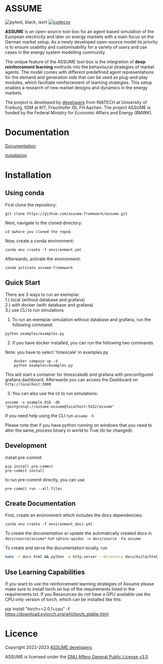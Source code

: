 # ASSUME
![pytest, black, isort](https://github.com/assume-framework/assume/actions/workflows/lint-pytest.yml/badge.svg)
[![codecov](https://codecov.io/gh/assume-framework/assume/branch/main/graph/badge.svg?token=CZ4FO7P57H)](https://codecov.io/gh/assume-framework/assume)

**ASSUME** is an open-source tool-box for an agent-based simulation
of the European electricity and later on energy markets with a main
focus on the German market setup. As a newly developed open-source
model its priority is to ensure usability and customisability
for a variety of users and use cases in the energy system modelling community.

The unique feature of the ASSUME tool-box is the integration of **deep reinforcement
learning** methods into the behavioural strategies of market agents.
The model comes with different predefined agent representations for the demand and
generation side that can be used as plug-and-play modules,
which facilitate reinforcement of learning strategies.
This setup enables a research of new market designs and dynamics in the energy markets.

The project is developed by [developers](https://assume.readthedocs.io/en/latest/developers.html) from INATECH at University of Freiburg, IISM at KIT, Fraunhofer ISI, FH Aachen.
The project ASSUME is funded by the Federal Ministry for Economic
Affairs and Energy (BMWK).

Documentation
=============

[Documentation](https://assume.readthedocs.io/en/latest/)

[Installation](https://assume.readthedocs.io/en/latest/installation.html)


Installation
============

Using conda
-----------

First clone the repository:

```
git clone https://github.com/assume-framework/assume.git
```

Next, navigate to the cloned directory:

```
cd $where you cloned the repo$
```

Now, create a conda environment:

```
conda env create -f environment.yml
```

Afterwards, activate the environment:
```
conda activate assume-framework
```

Quick Start
-----------
There are 3 ways to run an exemplar. <br>
1.) local (without database and grafana) <br>
2.) with docker (with database and grafana) <br>
3.) use CLI to run simulations

1. To run an exemplar simulation without database and grafana, run the following command:

```
python examples/examples.py
```

2. If you have docker installed, you can run the following two commands

Note: you have to select 'timescale' in examples.py
```
    docker compose up -d
    python examples/examples.py
```
This will start a container for timescaledb and grafana with preconfigured grafana dashboard.
Afterwards you can access the Dashboard on `http://localhost:3000`

3. You can also use the cli to run simulations:

```
assume -s example_01b -db "postgresql://assume:assume@localhost:5432/assume"
```

If you need help using the CLI run `assume -h`


Please note that if you have python running on windows that you need to alter the same_process binary in world to True (to be changed).


Development
-----------

install pre-commit

```
pip install pre-commit
pre-commit install
```

to run pre-commit directly, you can use

```
pre-commit run --all-files
```


Create Documentation
--------------------

First, create an environment which includes the docs dependencies:

```
conda env create -f environment_docs.yml
```

To create the documentation or update the automatically created docs in `docs/source/assume*` run `sphinx-apidoc -o docs/source -Fa assume`

To create and serve the documentation locally, run

```bash
make -C docs html && python -m http.server --directory docs/build/html
```

Use Learning Capabilities
---------------------------------
If you want to use the reinforcement learning strategies of Assume please make sure to install torch on top of the requirements listed in the requirements.txt. If you Ressources do not have a GPU available use the CPU only version of torch, which can be installed like this:

pip install "torch>=2.0.1+cpu" -f https://download.pytorch.org/whl/torch_stable.html


Licence
=======

Copyright 2022-2023 [ASSUME developers](https://assume.readthedocs.io/en/latest/developers.html)

ASSUME is licensed under the [GNU Affero General Public License v3.0](./LICENSE)

